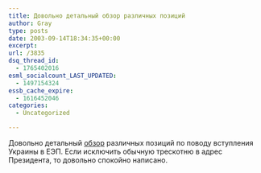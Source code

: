 ```yaml
---
title: Довольно детальный обзор различных позиций
author: Gray
type: posts
date: 2003-09-14T18:34:35+00:00
excerpt:
url: /3835
dsq_thread_id:
  - 1765402016
esml_socialcount_LAST_UPDATED:
  - 1497154324
essb_cache_expire:
  - 1616452046
categories:
  - Uncategorized

---
```








Довольно детальный <a href="http://www.zerkalo-nedeli.com/ie/show/460/41912/" target="_blank">обзор</a> различных позиций по поводу вступления Украины в ЕЭП. Если исключить обычную трескотню в адрес Президента, то довольно спокойно написано.